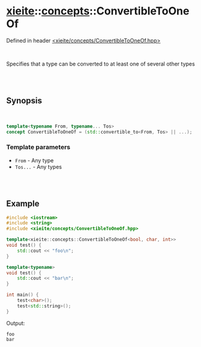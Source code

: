 # [xieite](../../README.md)::[concepts](../concepts.md)::ConvertibleToOneOf
Defined in header [<xieite/concepts/ConvertibleToOneOf.hpp>](../../include/xieite/concepts/ConvertibleToOneOf.hpp)

<br/>

Specifies that a type can be converted to at least one of several other types

<br/><br/>

## Synopsis

<br/>

```cpp
template<typename From, typename... Tos>
concept ConvertibleToOneOf = (std::convertible_to<From, Tos> || ...);
```
### Template parameters
- `From` - Any type
- `Tos...` - Any types

<br/><br/>

## Example
```cpp
#include <iostream>
#include <string>
#include <xieite/concepts/ConvertibleToOneOf.hpp>

template<xieite::concepts::ConvertibleToOneOf<bool, char, int>>
void test() {
	std::cout << "foo\n";
}

template<typename>
void test() {
	std::cout << "bar\n";
}

int main() {
	test<char>();
	test<std::string>();
}
```
Output:
```
foo
bar
```

